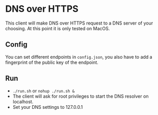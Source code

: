 # DNS over HTTPS
This client will make DNS over HTTPS request to a DNS server of your choosing. At this point it is only tested on MacOS.

## Config
You can set different endpoints in `config.json`, you also have to add a fingerprint of the public key of the endpoint.

## Run
- `./run.sh` or `nohup ./run.sh &`
- The client will ask for root privileges to start the DNS resolver on localhost.
- Set your DNS settings to 127.0.0.1
